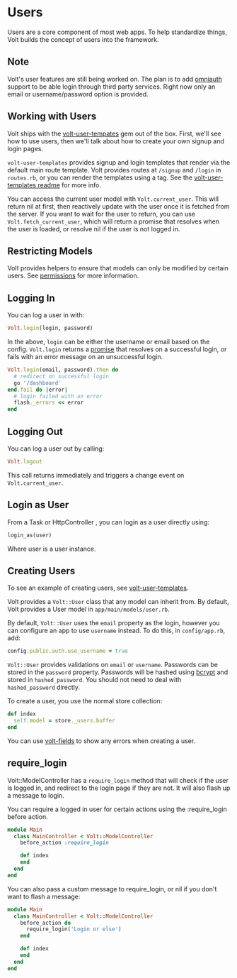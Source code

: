 # Users

Users are a core component of most web apps.  To help standardize things, Volt builds the concept of users into the framework.

## Note

Volt's user features are still being worked on. The plan is to add [omniauth](https://github.com/intridea/omniauth) support to be able login through third party services.  Right now only an email or username/password option is provided.

## Working with Users

Volt ships with the [volt-user-tempates](https://github.com/voltrb/volt-user-templates) gem out of the box.  First, we'll see how to use users, then we'll talk about how to create your own signup and login pages.

```volt-user-templates``` provides signup and login templates that render via the default main route template.  Volt provides routes at ```/signup``` and ```/login``` in ```routes.rb```, or you can render the templates using a tag.  See the [volt-user-templates readme](https://github.com/voltrb/volt-user-templates) for more info.

You can access the current user model with ```Volt.current_user```.  This will return nil at first, then reactively update with the user once it is fetched from the server.  If you want to wait for the user to return, you can use ```Volt.fetch_current_user```, which will return a promise that resolves when the user is loaded, or resolve nil if the user is not logged in.

## Restricting Models

Volt provides helpers to ensure that models can only be modified by certain users.  See [permissions](#permissions) for more information.

## Logging In

You can log a user in with:

```ruby
Volt.login(login, password)
```

In the above, ```login``` can be either the username or email based on the config.  ```Volt.login``` returns a [promise](http://opalrb.org/blog/2014/05/07/promises-in-opal/) that resolves on a successful login, or fails with an error message on an unsuccessful login.

```ruby
Volt.login(email, password).then do
  # redirect on successful login
  go '/dashboard'
end.fail do |error|
  # login failed with an error
  flash._errors << error
end
```

## Logging Out

You can log a user out by calling:

```ruby
Volt.logout
```

This call returns immediately and triggers a change event on ```Volt.current_user```.

## Login as User

From a Task or HttpController , you can login as a user directly using:

```ruby
login_as(user)
```

Where user is a user instance.

## Creating Users

To see an example of creating users, see [volt-user-templates](https://github.com/voltrb/volt-user-templates).

Volt provides a ```Volt::User``` class that any model can inherit from.  By default, Volt provides a User model in ```app/main/models/user.rb```.

By default, ```Volt::User``` uses the ```email``` property as the login, however you can configure an app to use ```username``` instead.  To do this, in ```config/app.rb```, add:

```ruby
config.public.auth.use_username = true
```

```Volt::User``` provides validations on ```email``` or ```username```.  Passwords can be stored in the ```password``` property.  Passwords will be hashed using [bcrypt](https://github.com/codahale/bcrypt-ruby) and stored in ```hashed_password```.  You should not need to deal with ```hashed_password``` directly.

To create a user, you use the normal store collection:

```ruby
def index
  self.model = store._users.buffer
end
```

You can use [volt-fields](https://github.com/voltrb/volt-fields) to show any errors when creating a user.

## require_login

Volt::ModelController has a ```require_login``` method that will check if the user is logged in, and redirect to the login page if they are not.  It will also flash up a message to login.

You can require a logged in user for certain actions using the :require_login before action.

```ruby
module Main
  class MainController < Volt::ModelController
    before_action :require_login

    def index
    end
  end
end
```

You can also pass a custom message to require_login, or nil if you don't want to flash a message:

```ruby
module Main
  class MainController < Volt::ModelController
    before_action do
      require_login('Login or else')
    end

    def index
    end
  end
end
```

